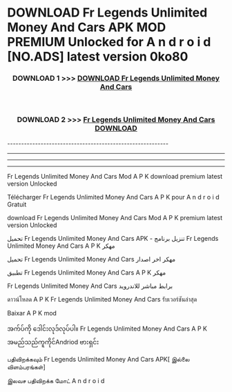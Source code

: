 # DOWNLOAD Fr Legends Unlimited Money And Cars  APK MOD PREMIUM Unlocked for A n d r o i d [NO.ADS] latest version 0ko80 



<div align="center">

<h3>DOWNLOAD 1 >>> <a href="https://getmod2.web.app/?judul=Fr Legends Unlimited Money And Cars ">DOWNLOAD Fr Legends Unlimited Money And Cars </a></h3><br>

<h3>DOWNLOAD 2 >>> <a href="https://getmod2.web.app/?judul=Fr Legends Unlimited Money And Cars ">Fr Legends Unlimited Money And Cars  DOWNLOAD </a></h3>

</div>
----------------------------------------------------------

----------------------------------------------------------

----------------------------------------------------------

----------------------------------------------------------

Fr Legends Unlimited Money And Cars  Mod A P K download premium latest version Unlocked

Télécharger Fr Legends Unlimited Money And Cars  A P K pour A n d r o i d Gratuit

download Fr Legends Unlimited Money And Cars  Mod A P K premium latest version Unlocked

تحميل Fr Legends Unlimited Money And Cars  APK - تنزيل برنامج Fr Legends Unlimited Money And Cars  A P K مهكر

تحميل Fr Legends Unlimited Money And Cars  مهكر اخر اصدار

تطبيق Fr Legends Unlimited Money And Cars  A P K مهكر

Fr Legends Unlimited Money And Cars  برابط مباشر للاندرويد

ดาวน์โหลด A P K Fr Legends Unlimited Money And Cars  รับเวอร์ชันล่าสุด

Baixar A P K mod

အက်ပ်ကို ဒေါင်းလုဒ်လုပ်ပါ။ Fr Legends Unlimited Money And Cars  A P K အမည်သည်ကူကိုင်Andriod ဗားရှင်း

பதிவிறக்கவும் Fr Legends Unlimited Money And Cars  APK[ இல்லை விளம்பரங்கள்] 
 
இலவச பதிவிறக்க மோட் A n d r o i d



